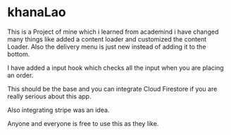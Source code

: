 # khanaLao

This is a Project of mine which i learned from academind i have changed many things like added a content loader and customized the content Loader.
Also the delivery menu is just new instead of adding it to the bottom.

I have added a input hook which checks all the input when you are placing an order.

This should be the base and you can integrate Cloud Firestore  if you are really serious about this app.


Also integrating stripe was an idea.

Anyone and everyone is free to use this as they like.
